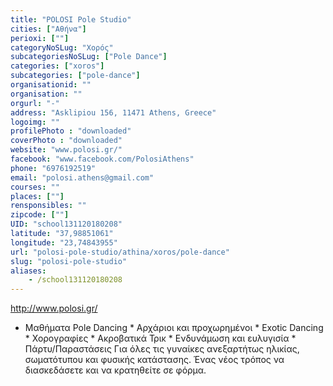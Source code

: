 ```yaml
---
title: "POLOSI Pole Studio"
cities: ["Αθήνα"]
perioxi: [""]
categoryNoSLug: "Χορός"
subcategoriesNoSLug: ["Pole Dance"]
categories: ["xoros"]
subcategories: ["pole-dance"]
organisationid: ""
organisation: ""
orgurl: "-"
address: "Asklipiou 156, 11471 Athens, Greece"
logoimg: ""
profilePhoto : "downloaded"
coverPhoto : "downloaded"
website: "www.polosi.gr/"
facebook: "www.facebook.com/PolosiAthens"
phone: "6976192519"
email: "polosi.athens@gmail.com"
courses: ""
places: [""]
rensponsibles: ""
zipcode: [""]
UID: "school131120180208"
latitude: "37,98851061"
longitude: "23,74843955"
url: "polosi-pole-studio/athina/xoros/pole-dance"
slug: "polosi-pole-studio"
aliases:
    - /school131120180208
---
```



http://www.polosi.gr/

* Μαθήματα Pole Dancing * Αρχάριοι και προχωρημένοι * Exotic Dancing * Χορογραφίες * Ακροβατικά Τρικ * Ενδυνάμωση και ευλυγισία * Πάρτυ/Παραστάσεις Για όλες τις γυναίκες ανεξαρτήτως ηλικίας, σωματότυπου και φυσικής κατάστασης. Ένας νέος τρόπος να διασκεδάσετε και να κρατηθείτε σε φόρμα.
